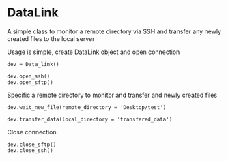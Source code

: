 # DataLink

A simple class to monitor a remote directory via SSH and transfer any newly created files to the local server

Usage is simple, create DataLink object and open connection

```
dev = Data_link()
    
dev.open_ssh()
dev.open_sftp()
```

Specific a remote directory to monitor and transfer and newly created files

```
dev.wait_new_file(remote_directory = 'Desktop/test')

dev.transfer_data(local_directory = 'transfered_data')
```

Close connection

```
dev.close_sftp()
dev.close_ssh()
```
